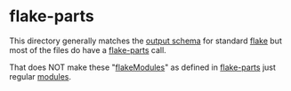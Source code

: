 # flake-parts

This directory generally matches the [output schema](https://wiki.nixos.org/wiki/Flakes#Output_schema) for standard [flake](https://wiki.nixos.org/wiki/Flakes) but most of the files do have a [flake-parts](perSystem) call.

That does NOT make these "[flakeModules](https://flake.parts/options/flake-parts-flakemodules)" as defined in [flake-parts](https://flake.parts) just regular [modules](https://flake.parts/options/flake-parts-modules.html).
